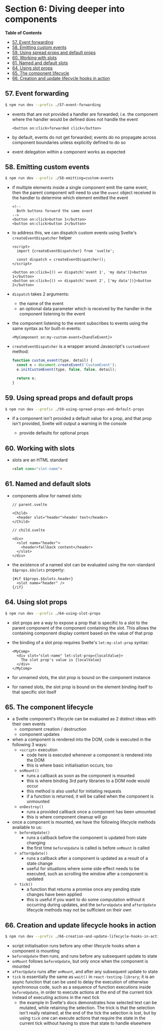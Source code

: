 # Section 6: Diving deeper into components


<!-- START doctoc generated TOC please keep comment here to allow auto update -->
<!-- DON'T EDIT THIS SECTION, INSTEAD RE-RUN doctoc TO UPDATE -->
**Table of Contents**

- [57. Event forwarding](#57-event-forwarding)
- [58. Emitting custom events](#58-emitting-custom-events)
- [59. Using spread props and default props](#59-using-spread-props-and-default-props)
- [60. Working with slots](#60-working-with-slots)
- [61. Named and default slots](#61-named-and-default-slots)
- [64. Using slot props](#64-using-slot-props)
- [65. The component lifecycle](#65-the-component-lifecycle)
- [66. Creation and update lifecycle hooks in action](#66-creation-and-update-lifecycle-hooks-in-action)

<!-- END doctoc generated TOC please keep comment here to allow auto update -->

## 57. Event forwarding

```bash
$ npm run dev --prefix ./57-event-forwarding
```

- events that are not provided a handler are forwarded; i.e. the component where
    the handler would be defined does not handle the event

    ```svelte
    <button on:click>forwarded click</button>
    ```
- by default, events do not get forwarded; events do no propagate across
    component boundaries unless explicitly defined to do so
- event delegation within a component works as expected


## 58. Emitting custom events

```bash
$ npm run dev --prefix ./58-emitting=custom-events
```

- if multiple elements inside a single component emit the same event, then the
    parent component will need to use the `event` object received in the handler
    to determine which element emitted the event

    ```svelte
    <!--
      Both buttons forward the same event
    -->
    <button on:click>button 1</button>
    <button on:click>button 2</button>
    ```
- to address this, we can dispatch custom events using Svelte's
    `createEventDispatcher` helper

    ```svelte
    <script>
      import {createEventDispatcher} from 'svelte';

      const dispatch = createEventDispatcher();
    </script>

    <button on:click={() => dispatch('event 1', 'my data')}>button 1</button>
    <button on:click={() => dispatch('event 2', ['my data'])}>button 2</button>
    ```
- `dispatch` takes 2 arguments:

    - the name of the event
    - an optional data parameter which is received by the handler in the
        component listening to the event
- the component listening to the event subscribes to events using the same
    syntax as for built-in events:

    ```svelte
    <MyComponent on:my-custom-event={handleEvent}>
    ```
- `createEventDispatcher` is a wrapper around Javascript's `customEvent` method:

    ```javascript
    function custom_event(type, detail) {
      const e = document.createEvent('CustomEvent');
      e.initCustomEvent(type, false, false, detail);

      return e;
    }
    ```

## 59. Using spread props and default props

```bash
$ npm run dev --prefix ./59-using-spread-props-and-default-props
```

- if a component isn't provided a default value for a prop, and that prop isn't
    provided, Svelte will output a warning in the console

    - provide defaults for optional props


## 60. Working with slots

- slots are an HTML standard

    ```html
    <slot name="slot-name">
    ```

## 61. Named and default slots

- components allow for named slots:

    ```svelte
    // parent.svelte

    <Child>
      <header slot="header">header text</header>
    </Child>

    // child.svelte

    <div>
      <slot name="header">
        <header>fallback content</header>
      </slot>
    </div>
    ```
- the existence of a named slot can be evaluated using the non-standard
    `$$props.$$slots` property:

    ```svelte
    {#if $$props.$$slots.header}
      <slot name="header" />
    {/if}
    ```

## 64. Using slot props

```bash
$ npm run dev --prefix ./64-using-slot-props
```

- slot props are a way to expose a prop that is specific to a slot to the parent
    component of the component containing the slot. This allows the containing
    component display content based on the value of that prop
- the binding of a slot prop requires Svelte's `let:my-slot-prop` syntax:

    ```svelte
    <MyComp>
      <div slot="slot-name" let:slot-prop={localValue}>
        The slot prop's value is {localValue}
      </div>
    </MyComp>
- for unnamed slots, the slot prop is bound on the component instance
- for named slots, the slot prop is bound on the element binding itself to that
  specific slot itself

## 65. The component lifecycle

- a Svelte component's lifecycle can be evaluated as 2 distinct ideas with their
  own events
    - component creation / destruction
    - component updates
- when a component is rendered into the DOM, code is executed in the following 3
  ways:
    - `<script>` execution
      - code here is executed whenever a component is rendered into the DOM
      - this is where basic initialisation occurs, too
    - `onMount()`
      - runs a callback as soon as the component is mounted
      - this is where binding 3rd party libraries to a DOM node would occur
      - this method is also useful for initiating requests
      - if a function is returned, it will be called when the component is
      unmounted
    - `onDestroy()`
      - runs a provided callback once a component has been umounted
      - this is where component cleanup will go
- once a component is mounted, we have the following lifecycle methods available
  to us:
    - `beforeUpdate()`
      - runs a callback before the component is updated from state changing
      - the first time `beforeUpdate` is called is before `onMount` is called
    - `afterUpdate()`
      - runs a callback after a component is updated as a result of a state
      change
      - useful for situations where some side effect needs to be executed, such
      as scrolling the window after a component is updated
    - `tick()`
      - a function that returns a promise once any pending state changes have
      been applied
      - this is useful if you want to do some computation without it occurring
      during updates, and the `beforeUpdate` and `afterUpdate` lifecycle methods
      may not be sufficient on their own

## 66. Creation and update lifecycle hooks in action

```bash
$ npm run dev --prefix ./66-creation-and-update-lifecycle-hooks-in-action
```

- script initialisation runs before any other lifecycle hooks when a component is
    mounting
- `beforeUpdate` then runs, and runs before any subsequent update to state
- `onMount` follows `beforeUpdate`, but only once when the component is mounted
- `afterUpdate` runs after `onMount`, and after any subsequent update to state
- `tick` is essentially the same as `wait()` in `react-testing-library`; it is
    an async function that can be used to delay the execution of otherwise
    synchronous code, such as a sequence of function executions inside
    `beforeUpdate`, in order to execute actions at the end of the current tick
    instead of executing actions in the next tick
    - the example in Svelte's docs demonstrates how selected text can be
        mutated, while retaining the selection. The trick is that the selection
        isn't really retained; at the end of the tick the selection is lost, but
        by using `tick` one can execute actions that require the state in the
        current tick without having to store that state to handle elsewhere

